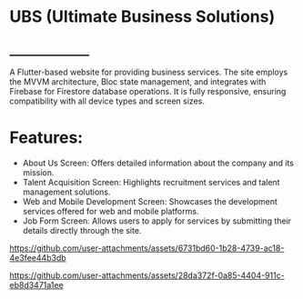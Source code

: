 # UBS (Ultimate Business Solutions)

## ______________

A Flutter-based website for providing business services. The site employs the MVVM architecture, Bloc state management, and integrates with Firebase for Firestore database operations. It is fully responsive, ensuring compatibility with all device types and screen sizes.

# Features:
- About Us Screen: Offers detailed information about the company and its mission.
- Talent Acquisition Screen: Highlights recruitment services and talent management solutions.
- Web and Mobile Development Screen: Showcases the development services offered for web and mobile platforms.
- Job Form Screen: Allows users to apply for services by submitting their details directly through the site.

https://github.com/user-attachments/assets/6731bd60-1b28-4739-ac18-4e3fee44b3db

https://github.com/user-attachments/assets/28da372f-0a85-4404-911c-eb8d3471a1ee


